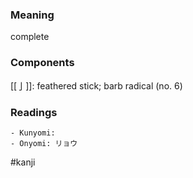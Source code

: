 ### Meaning

complete

### Components

[[亅]]: feathered stick; barb radical (no. 6)

### Readings

```
- Kunyomi: 
- Onyomi: リョウ
```

#kanji